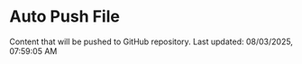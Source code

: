 # Auto Push File

Content that will be pushed to GitHub repository.
Last updated: 08/03/2025, 07:59:05 AM